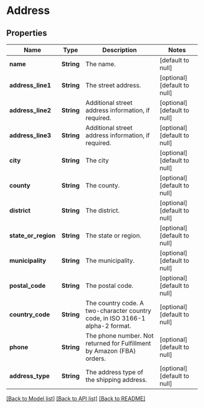 # Address

## Properties
Name | Type | Description | Notes
------------ | ------------- | ------------- | -------------
**name** | **String** | The name. | [default to null]
**address_line1** | **String** | The street address. | [optional] [default to null]
**address_line2** | **String** | Additional street address information, if required. | [optional] [default to null]
**address_line3** | **String** | Additional street address information, if required. | [optional] [default to null]
**city** | **String** | The city  | [optional] [default to null]
**county** | **String** | The county. | [optional] [default to null]
**district** | **String** | The district. | [optional] [default to null]
**state_or_region** | **String** | The state or region. | [optional] [default to null]
**municipality** | **String** | The municipality. | [optional] [default to null]
**postal_code** | **String** | The postal code. | [optional] [default to null]
**country_code** | **String** | The country code. A two-character country code, in ISO 3166-1 alpha-2 format. | [optional] [default to null]
**phone** | **String** | The phone number. Not returned for Fulfillment by Amazon (FBA) orders. | [optional] [default to null]
**address_type** | **String** | The address type of the shipping address. | [optional] [default to null]

[[Back to Model list]](../README.md#documentation-for-models) [[Back to API list]](../README.md#documentation-for-api-endpoints) [[Back to README]](../README.md)


